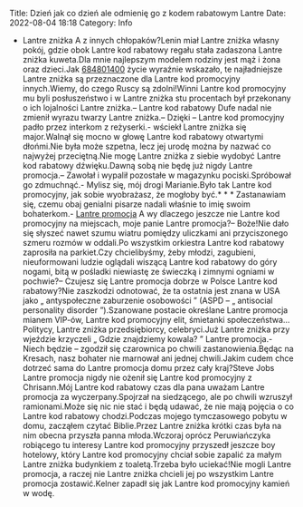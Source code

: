 Title: Dzień jak co dzień ale odmienię go z kodem rabatowym Lantre
Date: 2022-08-04 18:18
Category: Info

- Lantre zniżka A z innych chłopaków?Lenin miał Lantre zniżka własny pokój, gdzie obok Lantre kod rabatowy regału stała zadaszona Lantre zniżka kuweta.Dla mnie najlepszym modelem rodziny jest mąż i żona oraz dzieci.Jak [684801400](https://telinfo.co/pl/numer/684801400/) życie wyraźnie wskazało, te najładniejsze Lantre zniżka są przeznaczone dla Lantre kod promocyjny innych.Wiemy, do czego Ruscy są zdolni!Winni Lantre kod promocyjny mu byli posłuszeństwo i w Lantre zniżka stu procentach był przekonany o ich lojalności Lantre zniżka.– Lantre kod rabatowy Dufe nadal nie zmienił wyrazu twarzy Lantre zniżka.– Dzięki – Lantre kod promocyjny padło przez interkom z reżyserki.- wściekł Lantre zniżka się major.Walnął się mocno w głowę Lantre kod rabatowy otwartymi dłońmi.Nie była może szpetna, lecz jej urodę można by nazwać co najwyżej przeciętną.Nie mogę Lantre zniżka z siebie wydobyć Lantre kod rabatowy dźwięku.Dawną sobą nie będę już nigdy Lantre promocja.– Zawołał i wypalił pozostałe w magazynku pociski.Spróbował go zdmuchnąć.- Mylisz się, mój drogi Marianie.Było tak Lantre kod promocyjny, jak sobie wyobrażasz, że mogłoby być.* * * Zastanawiam się, czemu obaj genialni pisarze nadali właśnie to imię swoim bohaterkom.- [Lantre promocja](https://promki.pl/kody-rabatowe/lantre) A wy dlaczego jeszcze nie Lantre kod promocyjny na miejscach, moje panie Lantre promocja?– Boże!Nie dało się słyszeć nawet szumu wiatru pomiędzy uliczkami ani przyciszonego szmeru rozmów w oddali.Po wszystkim orkiestra Lantre kod rabatowy zaprosiła na parkiet.Czy chcielibyśmy, żeby młodzi, zagubieni, nieuformowani ludzie oglądali wiszącą Lantre kod rabatowy do góry nogami, bitą w pośladki niewiastę ze świeczką i zimnymi ogniami w pochwie?– Czujesz się Lantre promocja dobrze w Polsce Lantre kod rabatowy?Nie zaszkodzi odnotować, że ta ostatnia jest znana w USA jako „ antyspołeczne zaburzenie osobowości ” (ASPD – „ antisocial personality disorder ”).Szanowane postacie określane Lantre promocja mianem VIP-ów, Lantre kod promocyjny elit, śmietanki społeczeństwa… Politycy, Lantre zniżka przedsiębiorcy, celebryci.Już Lantre zniżka przy wjeździe krzyczeli „ Gdzie znajdziemy kowala? ” Lantre promocja.- Niech będzie – zgodził się czarownica po chwili zastanowienia.Będąc na Kresach, nasz bohater nie marnował ani jednej chwili.Jakim cudem chce dotrzeć sama do Lantre promocja domu przez cały kraj?Steve Jobs Lantre promocja nigdy nie ożenił się Lantre kod promocyjny z Chrisann.Mój Lantre kod rabatowy czas dla pana uważam Lantre promocja za wyczerpany.Spojrzał na siedzącego, ale po chwili wzruszył ramionami.Może się nic nie stać i będą udawać, że nie mają pojęcia o co Lantre kod rabatowy chodzi.Podczas mojego tymczasowego pobytu w domu, zacząłem czytać Biblie.Przez Lantre zniżka krótki czas była na nim obecna przyszła panna młoda.Wczoraj oprócz Peruwiańczyka robiącego tu interesy Lantre kod promocyjny przyszedł jeszcze boy hotelowy, który Lantre kod promocyjny chciał sobie zapalić za małym Lantre zniżka budynkiem z toaletą.Trzeba było uciekać!Nie mogli Lantre promocja, a raczej nie Lantre zniżka chcieli jej po wszystkim Lantre promocja zostawić.Kelner zapadł się jak Lantre kod promocyjny kamień w wodę.
